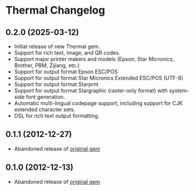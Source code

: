 # Thermal Changelog

## 0.2.0 (2025-03-12)

- Initial release of new Thermal gem.
- Support for rich text, image, and QR codes.
- Support major printer makers and models (Epson, Star Micronics, Brother, PBM, Zijiang, etc.)
- Support for output format Epson ESC/POS
- Support for output format Star Micronics Extended ESC/POS (UTF-8)
- Support for output format Starprnt
- Support for output format Stargraphic (raster-only format) with system-side font generation.
- Automatic multi-lingual codepage support, including support for CJK extended character sets.
- DSL for rich text output formatting.

## 0.1.1 (2012-12-27)

- Abandoned release of [original gem](https://github.com/tkellen/ruby-thermal/)

## 0.1.0 (2012-12-13)

- Abandoned release of [original gem](https://github.com/tkellen/ruby-thermal/)
